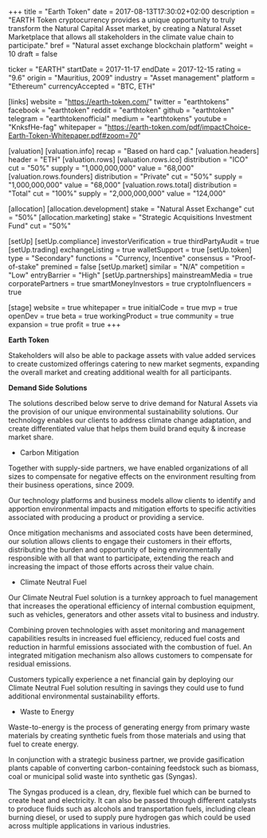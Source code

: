 +++
title = "Earth Token"
date = 2017-08-13T17:30:02+02:00
description = "EARTH  Token  cryptocurrency  provides  a unique opportunity to truly transform the Natural Capital Asset market, by creating a Natural Asset Marketplace  that  allows  all  stakeholders  in  the climate value chain to participate."
bref = "Natural asset exchange blockchain platform"
weight = 10
draft = false

ticker = "EARTH"
startDate = 2017-11-17
endDate = 2017-12-15
rating = "9.6"
origin = "Mauritius, 2009"
industry = "Asset management"
platform = "Ethereum"
currencyAccepted = "BTC, ETH"

[links]
  website = "https://earth-token.com/"
  twitter = "earthtokens"
  facebook = "earthtoken"
  reddit = "earthtoken"
  github = "earthtoken"
  telegram = "earthtokenofficial"
  medium = "earthtokens"
  youtube = "KnksfHe-fag"
  whitepaper = "https://earth-token.com/pdf/impactChoice-Earth-Token-Whitepaper.pdf#zoom=70"

[valuation]
  [valuation.info]
    recap = "Based on hard cap."
  [valuation.headers]
    header = "ETH"
  [valuation.rows]
    [valuation.rows.ico]
      distribution = "ICO"
      cut = "50%"
      supply = "1,000,000,000"
      value = "68,000"
    [valuation.rows.founders]
      distribution = "Private"
      cut = "50%"
      supply = "1,000,000,000"
      value = "68,000"
    [valuation.rows.total]
      distribution = "Total"
      cut = "100%"
      supply = "2,000,000,000"
      value = "124,000"

[allocation]
  [allocation.development]
    stake = "Natural Asset Exchange"
    cut = "50%"
  [allocation.marketing]
    stake = "Strategic Acquisitions Investment Fund"
    cut = "50%"

[setUp]
  [setUp.compliance]
    investorVerification = true
    thirdPartyAudit = true
  [setUp.trading]
    exchangeListing = true
    walletSupport = true
  [setUp.token]
    type = "Secondary"
    functions = "Currency, Incentive"
    consensus = "Proof-of-stake"
    premined = false
  [setUp.market]
    similar = "N/A"
    competition = "Low"
    entryBarrier = "High"
  [setUp.partnerships]
    mainstreamMedia = true
    corporatePartners = true
    smartMoneyInvestors = true
    cryptoInfluencers = true

[stage]
  website = true
  whitepaper = true
  initialCode = true
  mvp = true
  openDev = true
  beta = true
  workingProduct = true
  community = true
  expansion = true
  profit = true
+++

**Earth Token**

Stakeholders will also be able to package assets with value added services to create customized offerings catering to new market segments, expanding the overall market and creating additional wealth for all participants.

**Demand Side Solutions**

The solutions described below serve to drive demand for Natural Assets via the provision of our unique environmental sustainability solutions. Our technology enables our clients to address climate change adaptation, and create differentiated value that helps them build brand equity & increase market share.

* Carbon Mitigation

Together with supply-side partners, we have enabled organizations of all sizes to compensate for negative effects on the environment resulting from their business operations, since 2009.

Our technology platforms and business models allow clients to identify and apportion environmental impacts and mitigation efforts to specific activities associated with producing a product or providing a service.

Once mitigation mechanisms and associated costs have been determined, our solution allows clients to engage their customers in their efforts, distributing the burden and opportunity of being environmentally responsible with all that want to participate, extending the reach and increasing the impact of those efforts across their value chain.

* Climate Neutral Fuel

Our Climate Neutral Fuel solution is a turnkey approach to fuel management that increases the operational efficiency of internal combustion equipment, such as vehicles, generators and other assets vital to business and industry.

Combining proven technologies with asset monitoring and management capabilities results in increased fuel efficiency, reduced fuel costs and reduction in harmful emissions associated with the combustion of fuel. An integrated mitigation mechanism also allows customers to compensate for residual emissions.

Customers typically experience a net financial gain by deploying our Climate Neutral Fuel solution resulting in savings they could use to fund additional environmental sustainability efforts.

* Waste to Energy

Waste-to-energy is the process of generating energy from primary waste materials by creating synthetic fuels from those materials and using that fuel to create energy.

In conjunction with a strategic business partner, we provide gasification plants capable of converting carbon-containing feedstock such as biomass, coal or municipal solid waste into synthetic gas (Syngas).

The Syngas produced is a clean, dry, flexible fuel which can be burned to create heat and electricity. It can also be passed through different catalysts to produce fluids such as alcohols and transportation fuels, including clean burning diesel, or used to supply pure hydrogen gas which could be used across multiple applications in various industries.


